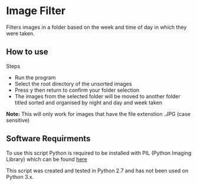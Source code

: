<h1>Image Filter</h1>
<p>Filters images in a folder based on the week and time of day in which they were taken.</p>
<h2>How to use</h2>
Steps
<ul>
	<li>Run the program</li>
	<li>Select the root directory of the unsorted images</li>
	<li>Press y then return to confirm your folder selection</li>
	<li>The images from the selected folder will be moved to another folder titled sorted and organised by night and day and week taken</li>
</ul>
<p><b>Note:</b> This will only work for images that have the file extenstion .JPG (case sensitive)</p>
<h2>Software Requirments</h2>
<p>To use this script Python is required to be installed with PIL (Python Imaging Library) which can be found <a href="http://www.pythonware.com/products/pil/">here</a></p>
<p>This script was created and tested in Python 2.7 and has not been used on Python 3.x.</p>
